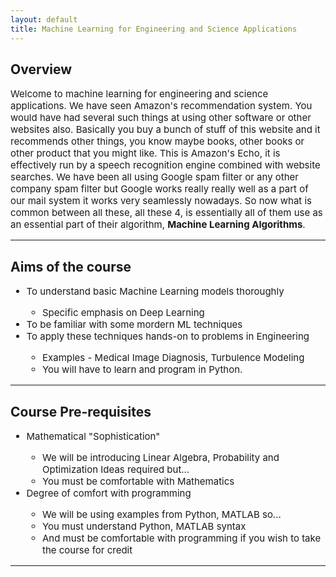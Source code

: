 ```yaml
---
layout: default
title: Machine Learning for Engineering and Science Applications
---
```


## Overview

<p style="font-size: 15px; text-align: justified;"> Welcome to machine learning for engineering and science applications. We have seen Amazon's recommendation system. You would have had several such things at using other software or other websites also. Basically you buy a bunch of stuff of this website and it recommends other things, you know maybe books, other books or other product that you might like. This is Amazon's Echo, it is effectively run by a speech recognition engine combined with website searches. We have been all using Google spam filter or any other company spam filter but Google works really really well as a part of our mail system it works very seamlessly nowadays. So now what is common between all these, all these 4, is essentially all of them use as an essential part of their algorithm, <b>Machine Learning Algorithms</b>.</p>

---

## Aims of the course

<div style="font-size: 15px;">
  <ul>
    <li>To understand basic Machine Learning models thoroughly</li>
    <ul>
  <li>Specific emphasis on Deep Learning</li>
    </ul>
  <li>To be familiar with some mordern ML techniques</li>
    <li>To apply these techniques hands-on to problems in Engineering</li>
    <ul>
  <li>Examples - Medical Image Diagnosis, Turbulence Modeling</li>
  <li>You will have to learn and program in Python.</li>
  </ul></div>
  
---

## Course Pre-requisites
  
  <div style="font-size: 15px;">
    <ul>
      <li>Mathematical "Sophistication"</li>
      <ul>
        <li>We will be introducing Linear Algebra, Probability and Optimization Ideas required but...</li>
        <li>You must be comfortable with Mathematics</li>
      </ul>
      <li>Degree of comfort with programming</li>
      <ul>
        <li>We will be using examples from Python, MATLAB so...</li>
        <li>You must understand Python, MATLAB syntax</li>
        <li>And must be comfortable with programming if you wish to take the course for credit</li>
      </ul></div>
    
 ---


